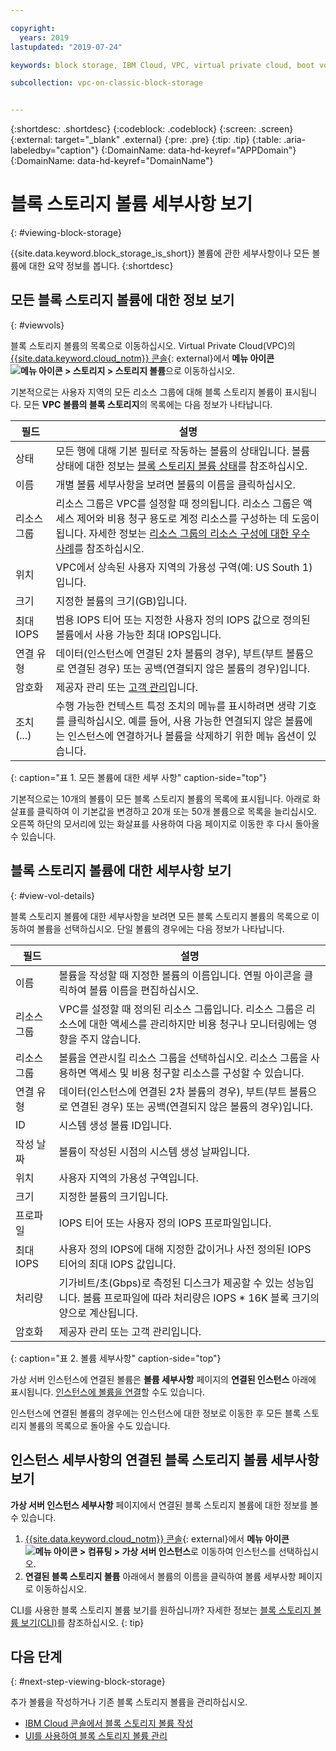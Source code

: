 ```yaml
---

copyright:
  years: 2019
lastupdated: "2019-07-24"

keywords: block storage, IBM Cloud, VPC, virtual private cloud, boot volume, data volume, volume, data storage, virtual server instance, instance

subcollection: vpc-on-classic-block-storage


---
```


{:shortdesc: .shortdesc}
{:codeblock: .codeblock}
{:screen: .screen}
{:external: target="_blank" .external}
{:pre: .pre}
{:tip: .tip}
{:table: .aria-labeledby="caption"}
{:DomainName: data-hd-keyref="APPDomain"}
{:DomainName: data-hd-keyref="DomainName"}

# 블록 스토리지 볼륨 세부사항 보기
{: #viewing-block-storage}

{{site.data.keyword.block_storage_is_short}} 볼륨에 관한 세부사항이나 모든 볼륨에 대한 요약 정보를 봅니다.
{:shortdesc}

## 모든 블록 스토리지 볼륨에 대한 정보 보기
{: #viewvols}

블록 스토리지 볼륨의 목록으로 이동하십시오. Virtual Private Cloud(VPC)의 [{{site.data.keyword.cloud_notm}} 콘솔](https://{DomainName}/vpc){: external}에서 **메뉴 아이콘 ![메뉴 아이콘](../../icons/icon_hamburger.svg) > 스토리지 > 스토리지 볼륨**으로 이동하십시오.

기본적으로는 사용자 지역의 모든 리소스 그룹에 대해 블록 스토리지 볼륨이 표시됩니다.  모든 **VPC 볼륨의 블록 스토리지**의 목록에는 다음 정보가 나타납니다.

| 필드 |설명 |
|-------|-------------|
|상태 | 모든 행에 대해 기본 필터로 작동하는 볼륨의 상태입니다. 볼륨 상태에 대한 정보는 [블록 스토리지 볼륨 상태](/docs/vpc-on-classic-block-storage?topic=vpc-on-classic-block-storage-managing-block-storage#status)를 참조하십시오. |
|이름 | 개별 볼륨 세부사항을 보려면 볼륨의 이름을 클릭하십시오. |
| 리소스 그룹 | 리소스 그룹은 VPC를 설정할 때 정의됩니다. 리소스 그룹은 액세스 제어와 비용 청구 용도로 계정 리소스를 구성하는 데 도움이 됩니다. 자세한 정보는 [리소스 그룹의 리소스 구성에 대한 우수 사례](docs/resources?topic=resources-bp_resourcegroups)를 참조하십시오. |
| 위치 | VPC에서 상속된 사용자 지역의 가용성 구역(예: US South 1)입니다. |
|크기 | 지정한 볼륨의 크기(GB)입니다. |
| 최대 IOPS | 범용 IOPS 티어 또는 지정한 사용자 정의 IOPS 값으로 정의된 볼륨에서 사용 가능한 최대 IOPS입니다. |
| 연결 유형 | 데이터(인스턴스에 연결된 2차 볼륨의 경우), 부트(부트 볼륨으로 연결된 경우) 또는 공백(연결되지 않은 볼륨의 경우)입니다. |
| 암호화 | 제공자 관리 또는 [고객 관리](/docs/vpc-on-classic-block-storage?topic=vpc-on-classic-block-storage-block-storage-encryption)입니다. |
| 조치(...) | 수행 가능한 컨텍스트 특정 조치의 메뉴를 표시하려면 생략 기호를 클릭하십시오.  예를 들어, 사용 가능한 연결되지 않은 볼륨에는 인스턴스에 연결하거나 볼륨을 삭제하기 위한 메뉴 옵션이 있습니다. |
{: caption="표 1. 모든 볼륨에 대한 세부 사항" caption-side="top"}

기본적으로는 10개의 볼륨이 모든 블록 스토리지 볼륨의 목록에 표시됩니다. 아래로 화살표를 클릭하여 이 기본값을 변경하고 20개 또는 50개 볼륨으로 목록을 늘리십시오. 오른쪽 하단의 모서리에 있는 화살표를 사용하여 다음 페이지로 이동한 후 다시 돌아올 수 있습니다.

## 블록 스토리지 볼륨에 대한 세부사항 보기
{: #view-vol-details}

블록 스토리지 볼륨에 대한 세부사항을 보려면 모든 블록 스토리지 볼륨의 목록으로 이동하여 볼륨을 선택하십시오.  단일 볼륨의 경우에는 다음 정보가 나타납니다.

| 필드 |설명 |
|-------|-------------|
|이름  | 볼륨을 작성할 때 지정한 볼륨의 이름입니다. 연필 아이콘을 클릭하여 볼륨 이름을 편집하십시오. |
| 리소스 그룹 |  VPC를 설정할 때 정의된 리소스 그룹입니다. 리소스 그룹은 리소스에 대한 액세스를 관리하지만 비용 청구나 모니터링에는 영향을 주지 않습니다. |
| 리소스 그룹 | 볼륨을 연관시킬 리소스 그룹을 선택하십시오. 리소스 그룹을 사용하면 액세스 및 비용 청구할 리소스를 구성할 수 있습니다. |
| 연결 유형 | 데이터(인스턴스에 연결된 2차 볼륨의 경우), 부트(부트 볼륨으로 연결된 경우) 또는 공백(연결되지 않은 볼륨의 경우)입니다. |
| ID | 시스템 생성 볼륨 ID입니다. |
| 작성 날짜 | 볼륨이 작성된 시점의 시스템 생성 날짜입니다. |
| 위치 | 사용자 지역의 가용성 구역입니다. |
|크기 | 지정한 볼륨의 크기입니다. |
| 프로파일 | IOPS 티어 또는 사용자 정의 IOPS 프로파일입니다. |
| 최대 IOPS | 사용자 정의 IOPS에 대해 지정한 값이거나 사전 정의된 IOPS 티어의 최대 IOPS 값입니다. |
| 처리량 | 기가비트/초(Gbps)로 측정된 디스크가 제공할 수 있는 성능입니다.  볼륨 프로파일에 따라 처리량은 IOPS * 16K 블록 크기의 양으로 계산됩니다. |
| 암호화 | 제공자 관리 또는 고객 관리입니다. |
{: caption="표 2. 볼륨 세부사항" caption-side="top"}

가상 서버 인스턴스에 연결된 볼륨은 **볼륨 세부사항** 페이지의 **연결된 인스턴스** 아래에 표시됩니다.  [인스턴스에 볼륨을 연결](/docs/vpc-on-classic-block-storage?topic=vpc-on-classic-block-storage-attaching-block-storage)할 수도 있습니다.

인스턴스에 연결된 볼륨의 경우에는 인스턴스에 대한 정보로 이동한 후 모든 블록 스토리지 볼륨의 목록으로 돌아올 수도 있습니다.

## 인스턴스 세부사항의 연결된 블록 스토리지 볼륨 세부사항 보기

**가상 서버 인스턴스 세부사항** 페이지에서 연결된 블록 스토리지 볼륨에 대한 정보를 볼 수 있습니다.

1. [{{site.data.keyword.cloud_notm}} 콘솔](https://{DomainName}/vpc){: external}에서 **메뉴 아이콘 ![메뉴 아이콘](../../icons/icon_hamburger.svg) > 컴퓨팅 > 가상 서버 인스턴스**로 이동하여 인스턴스를 선택하십시오. 
1. **연결된 블록 스토리지 볼륨** 아래에서 볼륨의 이름을 클릭하여 볼륨 세부사항 페이지로 이동하십시오.

CLI를 사용한 블록 스토리지 볼륨 보기를 원하십니까? 자세한 정보는 [블록 스토리지 볼륨 보기(CLI)](/docs/vpc-on-classic-block-storage?topic=vpc-on-classic-block-storage-viewing-block-storage-cli)를 참조하십시오.
{: tip}

## 다음 단계
{: #next-step-viewing-block-storage}

추가 볼륨을 작성하거나 기존 블록 스토리지 볼륨을 관리하십시오.

* [IBM Cloud 콘솔에서 블록 스토리지 볼륨 작성](/docs/vpc-on-classic-block-storage?topic=vpc-on-classic-block-storage-creating-block-storage)
* [UI를 사용하여 블록 스토리지 볼륨 관리](/docs/vpc-on-classic-block-storage?topic=vpc-on-classic-block-storage-managing-block-storage)
